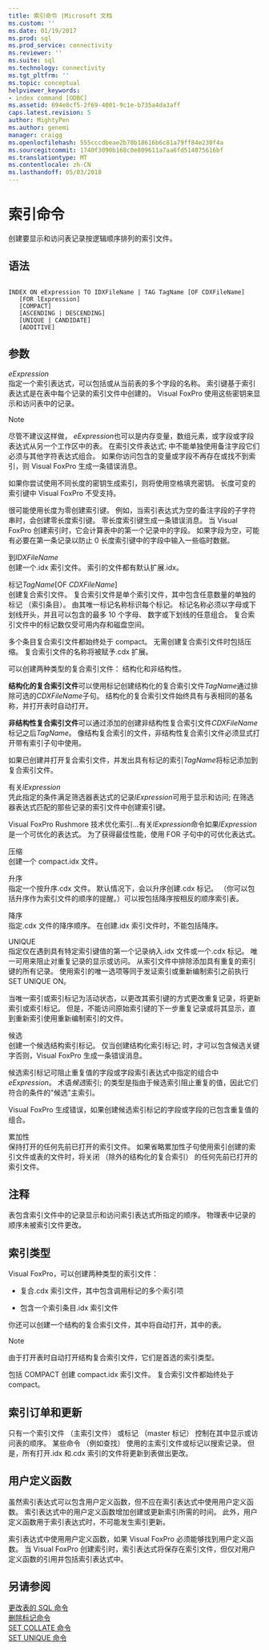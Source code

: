 ```yaml
---
title: 索引命令 |Microsoft 文档
ms.custom: ''
ms.date: 01/19/2017
ms.prod: sql
ms.prod_service: connectivity
ms.reviewer: ''
ms.suite: sql
ms.technology: connectivity
ms.tgt_pltfrm: ''
ms.topic: conceptual
helpviewer_keywords:
- index command [ODBC]
ms.assetid: 694e8cf5-2f69-4001-9c1e-b735a4da3aff
caps.latest.revision: 5
author: MightyPen
ms.author: genemi
manager: craigg
ms.openlocfilehash: 555cccdbeae2b70b18616b6c81a79ff84e230f4a
ms.sourcegitcommit: 1740f3090b168c0e809611a7aa6fd514075616bf
ms.translationtype: MT
ms.contentlocale: zh-CN
ms.lasthandoff: 05/03/2018
---
```

# <a name="index-command"></a>索引命令
创建要显示和访问表记录按逻辑顺序排列的索引文件。  
  
## <a name="syntax"></a>语法  
  
```  
  
INDEX ON eExpression TO IDXFileName | TAG TagName [OF CDXFileName]  
   [FOR lExpression]  
   [COMPACT]  
   [ASCENDING | DESCENDING]  
   [UNIQUE | CANDIDATE]  
   [ADDITIVE]  
```  
  
## <a name="arguments"></a>参数  
 *eExpression*  
 指定一个索引表达式，可以包括或从当前表的多个字段的名称。 索引键基于索引表达式是在表中每个记录的索引文件中创建的。 Visual FoxPro 使用这些密钥来显示和访问表中的记录。  
  
> [!NOTE]  
>  尽管不建议这样做， *eExpression*也可以是内存变量，数组元素，或字段或字段表达式从另一个工作区中的表。 在索引文件表达式; 中不能单独使用备注字段它们必须与其他字符表达式组合。 如果你访问包含的变量或字段不再存在或找不到索引，则 Visual FoxPro 生成一条错误消息。  
  
 如果你尝试使用不同长度的密钥生成索引，则将使用空格填充密钥。 长度可变的索引键中 Visual FoxPro 不受支持。  
  
 很可能使用长度为零创建索引键。 例如，当索引表达式为空的备注字段的子字符串时，会创建零长度索引键。 零长度索引键生成一条错误消息。 当 Visual FoxPro 创建索引时，它会计算表中的第一个记录中的字段。 如果字段为空，可能有必要在第一条记录以防止 0 长度索引键中的字段中输入一些临时数据。  
  
 到*IDXFileName*  
 创建一个.idx 索引文件。 索引的文件都有默认扩展.idx。  
  
 标记*TagName*[OF *CDXFileName*]  
 创建复合索引文件。 复合索引文件是单个索引文件，其中包含任意数量的单独的标记 （索引条目）。 由其唯一标记名称标识每个标记。 标记名称必须以字母或下划线开头，并且可以包含的最多 10 个字母、 数字或下划线的任意组合。 复合索引文件中的标记数仅受可用内存和磁盘空间。  
  
 多个条目复合索引文件都始终处于 compact。 无需创建复合索引文件时包括压缩。 复合索引文件的名称将被赋予.cdx 扩展。  
  
 可以创建两种类型的复合索引文件： 结构化和非结构性。  
  
 **结构化的复合索引文件**可以使用标记创建结构化的复合索引文件*TagName*通过排除可选的*CDXFileName*子句。 结构化的复合索引文件始终具有与表相同的基名称，并打开表时自动打开。  
  
 **非结构性复合索引文件**可以通过添加的创建非结构性复合索引文件*CDXFileName*标记之后*TagName*。 像结构复合索引的文件，非结构性复合索引文件必须显式打开带有索引子句中使用。  
  
 如果已创建并打开复合索引文件，并发出具有标记的索引*TagName*将标记添加到复合索引文件。  
  
 有关*lExpression*  
 凭此指定的条件满足筛选器表达式的记录*lExpression*可用于显示和访问; 在筛选器表达式匹配的那些记录的索引文件中创建索引键。  
  
 Visual FoxPro Rushmore 技术优化索引...有关*lExpression*命令如果*lExpression*是一个可优化的表达式。 为了获得最佳性能，使用 FOR 子句中的可优化表达式。  
  
 压缩  
 创建一个 compact.idx 文件。  
  
 升序  
 指定一个按升序.cdx 文件。 默认情况下，会以升序创建.cdx 标记。 （你可以包括升序作为索引文件的顺序的提醒。）可以按包括降序按相反的顺序索引表。  
  
 降序  
 指定.cdx 文件的降序顺序。 在创建.idx 索引文件时，不能包括降序。  
  
 UNIQUE  
 指定仅在遇到具有特定索引键值的第一个记录纳入.idx 文件或一个.cdx 标记。 唯一可用来阻止对重复记录的显示或访问。 从索引文件中排除添加具有重复的索引键的所有记录。 使用索引的唯一选项等同于发证索引或重新编制索引之前执行 SET UNIQUE ON。  
  
 当唯一索引或索引标记为活动状态，以更改其索引键的方式更改重复记录，将更新索引或索引标记。 但是，不能访问原始索引键的下一步重复记录或将其显示，直到重新索引使用重新编制索引的文件。  
  
 候选  
 创建一个候选结构索引标记。 仅当创建结构化索引标记; 时，才可以包含候选关键字否则，Visual FoxPro 生成一条错误消息。  
  
 候选索引标记可阻止重复值的字段或字段索引表达式中指定的组合中*eExpression*。 术语*候选*索引; 的类型是指由于候选索引阻止重复的值，因此它们符合的条件的"候选"主索引。  
  
 Visual FoxPro 生成错误，如果创建候选索引标记的字段或字段的已包含重复值的组合。  
  
 累加性  
 保持打开的任何先前已打开的索引文件。 如果省略累加性子句使用索引创建的索引文件或表的文件时，将关闭 （除外的结构化的复合索引） 的任何先前已打开的索引文件。  
  
## <a name="remarks"></a>注释  
 表包含索引文件中的记录显示和访问索引表达式所指定的顺序。 物理表中记录的顺序未被索引文件更改。  
  
## <a name="index-types"></a>索引类型  
 Visual FoxPro，可以创建两种类型的索引文件：  
  
-   复合.cdx 索引文件，其中包含调用标记的多个索引项  
  
-   包含一个索引条目.idx 索引文件  
  
 你还可以创建一个结构的复合索引文件，其中将自动打开，其中的表。  
  
> [!NOTE]  
>  由于打开表时自动打开结构复合索引文件，它们是首选的索引类型。  
  
 包括 COMPACT 创建 compact.idx 索引文件。 复合索引文件都始终处于 compact。  
  
## <a name="index-order-and-updating"></a>索引订单和更新  
 只有一个索引文件 （主索引文件） 或标记 （master 标记） 控制在其中显示或访问表的顺序。 某些命令 （例如查找） 使用的主索引文件或标记以搜索记录。 但是，所有打开.idx 和.cdx 索引的文件将更新到表做出更改。  
  
## <a name="user-defined-functions"></a>用户定义函数  
 虽然索引表达式可以包含用户定义函数，但不应在索引表达式中使用用户定义函数。 索引表达式中的用户定义函数增加创建或更新索引所需的时间。 此外，用户定义函数用于索引表达式时，不可能发生索引更新。  
  
 索引表达式中使用用户定义函数，如果 Visual FoxPro 必须能够找到用户定义函数。 当 Visual FoxPro 创建索引时，索引表达式将保存在索引文件，但仅对用户定义函数的引用并包括索引表达式中。  
  
## <a name="see-also"></a>另请参阅  
 [更改表的 SQL 命令](../../odbc/microsoft/alter-table-sql-command.md)   
 [删除标记命令](../../odbc/microsoft/delete-tag-command.md)   
 [SET COLLATE 命令](../../odbc/microsoft/set-collate-command.md)   
 [SET UNIQUE 命令](../../odbc/microsoft/set-unique-command.md)
